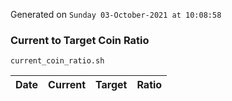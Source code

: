 Generated on `Sunday 03-October-2021 at 10:08:58`

### Current to Target Coin Ratio
`current_coin_ratio.sh`

Date|Current|Target|Ratio
---|---|---|---

